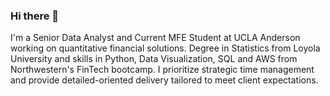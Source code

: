### Hi there 🤙

I'm a Senior Data Analyst and Current MFE Student at UCLA Anderson working on quantitative financial solutions. Degree in Statistics from Loyola University and skills in Python, Data Visualization, SQL and AWS from Northwestern's FinTech bootcamp. I prioritize strategic time management and provide detailed-oriented delivery tailored to meet client expectations.

